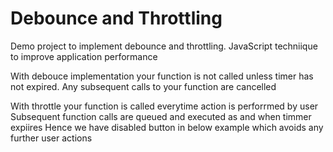 # Debounce and Throttling
Demo project to implement debounce and throttling. 
JavaScript techniique to improve application performance


With debouce implementation your function is not called unless timer has not expired.
Any subsequent calls to your function are cancelled

With throttle your function is called everytime action is perforrmed by user
Subsequent function calls are queued and executed as and when timmer expiires
Hence we have disabled button in below example which avoids any further user actions
